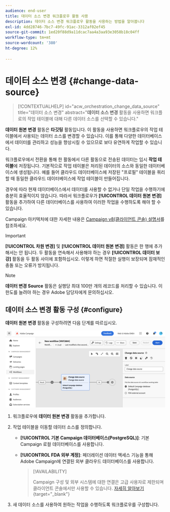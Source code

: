 ```yaml
---
audience: end-user
title: 데이터 소스 변경 워크플로우 활동 사용
description: 데이터 소스 변경 워크플로우 활동을 사용하는 방법을 알아봅니다
exl-id: 4dd28746-7bc7-49fc-91ac-3312af02ef45
source-git-commit: 1ed20f88d9a11dcac7aa4a3aa93e3058b18c04ff
workflow-type: tm+mt
source-wordcount: '380'
ht-degree: 12%

---
```


# 데이터 소스 변경 {#change-data-source}

>[!CONTEXTUALHELP]
>id="acw_orchestration_change_data_source"
>title="데이터 소스 변경"
>abstract="**데이터 소스 변경** 활동을 사용하면 워크플로의 작업 테이블에 대해 다른 데이터 소스를 선택할 수 있습니다."

**데이터 원본 변경** 활동은 **타깃팅** 활동입니다. 이 활동을 사용하면 워크플로우의 작업 테이블에서 사용되는 데이터 소스를 변경할 수 있습니다. 이를 통해 다양한 데이터베이스에서 데이터를 관리하고 성능을 향상시킬 수 있으므로 보다 유연하게 작업할 수 있습니다.

워크플로우에서 전환을 통해 한 활동에서 다른 활동으로 전송된 데이터는 임시 **작업 테이블**&#x200B;에 저장됩니다. 기본적으로 작업 테이블은 처리된 데이터의 소스와 동일한 데이터베이스에 생성됩니다. 예를 들어 클라우드 데이터베이스에 저장된 &quot;프로필&quot; 테이블을 쿼리할 때 동일한 클라우드 데이터베이스에 작업 테이블이 만들어집니다.

경우에 따라 현재 데이터베이스에서 데이터를 사용할 수 없거나 단일 작업을 수행하기에 충분히 효율적이지 않습니다. 따라서 워크플로우가 **[!UICONTROL 데이터 원본 변경]** 활동을 추가하여 다른 데이터베이스를 사용하여 이러한 작업을 수행하도록 해야 할 수 있습니다.

Campaign 아키텍처에 대한 자세한 내용은 [Campaign v8(클라이언트 콘솔) 설명서](https://experienceleague.adobe.com/docs/campaign/campaign-v8/config/architecture/architecture.html)를 참조하세요.

>[!IMPORTANT]
>
>**[!UICONTROL 차원 변경]** 및 **[!UICONTROL 데이터 원본 변경]** 활동은 한 행에 추가해서는 안 됩니다. 두 활동을 연속해서 사용해야 하는 경우 **[!UICONTROL 데이터 보강]** 활동을 두 활동 사이에 포함하십시오. 이렇게 하면 적절한 실행이 보장되며 잠재적인 충돌 또는 오류가 방지됩니다.

>[!NOTE]
>
>**데이터 변경 Source** 활동은 실행당 최대 100만 개의 레코드를 처리할 수 있습니다. 이 한도를 늘려야 하는 경우 Adobe 담당자에게 문의하십시오.

<!--

Let's say you want to send VIP customers a unique offer code that they can redeem on your online store. To do this, you need to:

1. Query VIP customers on the "Profiles" table located on the Cloud database,
1. Retrieve an offer code for each targeted profile through API calls,
1. Update each profile with the assigned offer code,
1. Send an email to the profiles with their offer code.

In this situation, it is recommended to execute the offer code assignment operation on the local database, which is better suited for unitary operations. To do this, you need to add a **[!UICONTROL Change data source]** activity before the operation in order to execute it on the Campaign local database.

Before executing the operation, the working table is copied to the local database so that the operation can run there. Once done, the system detects that the profiles that we want to update are on another location. The data is therefore automatically copied back to the Cloud database where the "Profiles" table is located.
-->

## 데이터 소스 변경 활동 구성 {#configure}

**데이터 원본 변경** 활동을 구성하려면 다음 단계를 따르십시오.

![워크플로우에 데이터 원본 변경 활동을 추가하는 방법을 보여 주는 스크린샷입니다.](../assets/workflow-change-data-source-add.png)

1. 워크플로우에 **데이터 원본 변경** 활동을 추가합니다.

1. 작업 테이블을 이동할 데이터 소스를 정의합니다.

   * **[!UICONTROL 기본 Campaign 데이터베이스(PostgreSQL)]**: 기본 Campaign 로컬 데이터베이스를 사용합니다.
   * **[!UICONTROL FDA 외부 계정]**: 페더레이션 데이터 액세스 기능을 통해 Adobe Campaign에 연결된 외부 클라우드 데이터베이스를 사용합니다.

     >[!AVAILABILITY]
     >
     >Campaign 구성 및 외부 시스템에 대한 연결은 고급 사용자로 제한되며 클라이언트 콘솔에서만 사용할 수 있습니다. [자세히 알아보기](https://experienceleague.adobe.com/docs/campaign/campaign-v8/connect/fda.html?lang=ko){target="_blank"}

1. 새 데이터 소스를 사용하여 원하는 작업을 수행하도록 워크플로우를 구성합니다.

<!--
## Example {#example}

The workflow below illustrates the use case detailed earlier, sending VIP customers offer codes that they can redeem on our online store.

-->